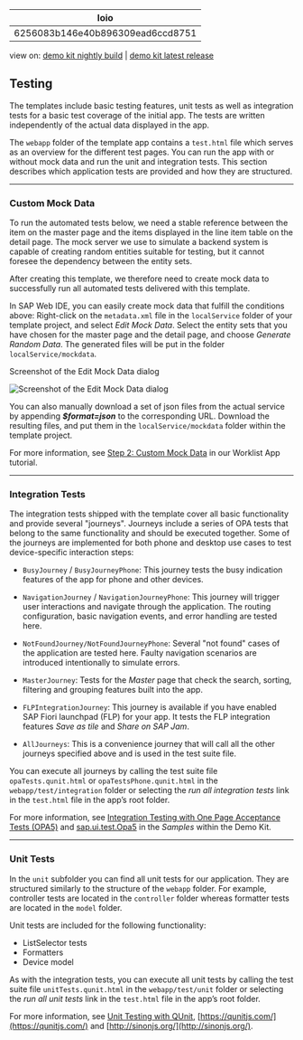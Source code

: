 <!-- loio6256083b146e40b896309ead6ccd8751 -->

| loio |
| -----|
| 6256083b146e40b896309ead6ccd8751 |

<div id="loio">

view on: [demo kit nightly build](https://openui5nightly.hana.ondemand.com/#/topic/6256083b146e40b896309ead6ccd8751) | [demo kit latest release](https://openui5.hana.ondemand.com/#/topic/6256083b146e40b896309ead6ccd8751)</div>

## Testing

The templates include basic testing features, unit tests as well as integration tests for a basic test coverage of the initial app. The tests are written independently of the actual data displayed in the app.

The `webapp` folder of the template app contains a `test.html` file which serves as an overview for the different test pages. You can run the app with or without mock data and run the unit and integration tests. This section describes which application tests are provided and how they are structured.

***

### Custom Mock Data

To run the automated tests below, we need a stable reference between the item on the master page and the items displayed in the line item table on the detail page. The mock server we use to simulate a backend system is capable of creating random entities suitable for testing, but it cannot foresee the dependency between the entity sets.

After creating this template, we therefore need to create mock data to successfully run all automated tests delivered with this template.

In SAP Web IDE, you can easily create mock data that fulfill the conditions above: Right-click on the `metadata.xml` file in the `localService` folder of your template project, and select *Edit Mock Data*. Select the entity sets that you have chosen for the master page and the detail page, and choose *Generate Random Data*. The generated files will be put in the folder `localService/mockdata`.

   
  
<a name="loio6256083b146e40b896309ead6ccd8751__fig_twp_mws_l2b"/>Screenshot of the Edit Mock Data dialog

 ![](loio119f31a267944d31853bae43fc0f65ba_LowRes.png "Screenshot of the Edit Mock Data dialog") 

You can also manually download a set of json files from the actual service by appending ***$format=json*** to the corresponding URL. Download the resulting files, and put them in the `localService/mockdata` folder within the template project.

For more information, see [Step 2: Custom Mock Data](Step_2_Custom_Mock_Data_3118903.md) in our Worklist App tutorial.

***

### Integration Tests

The integration tests shipped with the template cover all basic functionality and provide several "journeys". Journeys include a series of OPA tests that belong to the same functionality and should be executed together. Some of the journeys are implemented for both phone and desktop use cases to test device-specific interaction steps:

-   `BusyJourney` / `BusyJourneyPhone`: This journey tests the busy indication features of the app for phone and other devices.

-   `NavigationJourney` / `NavigationJourneyPhone`: This journey will trigger user interactions and navigate through the application. The routing configuration, basic navigation events, and error handling are tested here.

-   `NotFoundJourney/NotFoundJourneyPhone`: Several "not found" cases of the application are tested here. Faulty navigation scenarios are introduced intentionally to simulate errors.

-   `MasterJourney`: Tests for the *Master* page that check the search, sorting, filtering and grouping features built into the app.

-   `FLPIntegrationJourney`: This journey is available if you have enabled SAP Fiori launchpad \(FLP\) for your app. It tests the FLP integration features *Save as tile* and *Share on SAP Jam*.

-   `AllJourneys`: This is a convenience journey that will call all the other journeys specified above and is used in the test suite file.


You can execute all journeys by calling the test suite file `opaTests.qunit.html` or `opaTestsPhone.qunit.html` in the `webapp/test/integration` folder or selecting the *run all integration tests* link in the `test.html` file in the app’s root folder.

For more information, see [Integration Testing with One Page Acceptance Tests \(OPA5\)](Integration_Testing_with_One_Page_Acceptance_Tests_(OPA5)_2696ab5.md) and [sap.ui.test.Opa5](https://openui5.hana.ondemand.com/explored.html#/entity/sap.ui.test.Opa5/samples) in the *Samples* within the Demo Kit.

***

### Unit Tests

In the `unit` subfolder you can find all unit tests for our application. They are structured similarly to the structure of the `webapp` folder. For example, controller tests are located in the `controller` folder whereas formatter tests are located in the `model` folder.

Unit tests are included for the following functionality:

-   ListSelector tests
-   Formatters
-   Device model

As with the integration tests, you can execute all unit tests by calling the test suite file `unitTests.qunit.html` in the `webapp/test/unit` folder or selecting the *run all unit tests* link in the `test.html` file in the app’s root folder.

For more information, see [Unit Testing with QUnit](Unit_Testing_with_QUnit_09d145c.md), [https://qunitjs.com/](https://qunitjs.com/) and [http://sinonjs.org/](http://sinonjs.org/).

